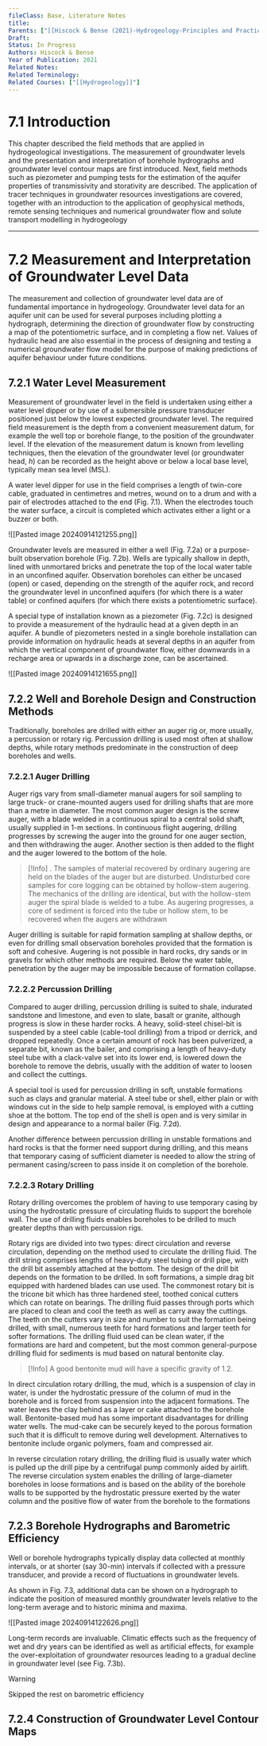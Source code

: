 ```yaml
---
fileClass: Base, Literature Notes
title: 
Parents: ["[[Hiscock & Bense (2021)-Hydrogeology-Principles and Practice]]", "[[Hiscock & Bense (2021)-Chapter 2]]"]
Draft: 
Status: In Progress
Authors: Hiscock & Bense
Year of Publication: 2021
Related Notes: 
Related Terminology: 
Related Courses: ["[[Hydrogeology]]"]
---
```

# 7.1 Introduction
This chapter described the field methods that are applied in hydrogeological investigations. The measurement of groundwater levels and the presentation and interpretation of borehole hydrographs and groundwater level contour maps are first introduced. Next, field methods such as piezometer and pumping tests for the estimation of the aquifer properties of transmissivity and storativity are described. The application of tracer techniques in groundwater resources investigations are covered, together with an introduction to the application of geophysical methods, remote sensing techniques and numerical groundwater flow and solute transport modelling in hydrogeology

---
# 7.2 Measurement and Interpretation of Groundwater Level Data

The measurement and collection of groundwater level data are of fundamental importance in hydrogeology. Groundwater level data for an aquifer unit can be used for several purposes including plotting a hydrograph, determining the direction of groundwater flow by constructing a map of the potentiometric surface, and in completing a flow net. Values of hydraulic head are also essential in the process of designing and testing a numerical groundwater flow model for the purpose of making predictions of aquifer behaviour under future conditions.

## 7.2.1 Water Level Measurement
Measurement of groundwater level in the field is undertaken using either a water level dipper or by use of a submersible pressure transducer positioned just below the lowest expected groundwater level. The required field measurement is the depth from a convenient measurement datum, for example the well top or borehole flange, to the position of the groundwater level. If the elevation of the measurement datum is known from levelling techniques, then the elevation of the groundwater level (or groundwater head, $h$) can be recorded as the height above or below a local base level, typically mean sea level (MSL).

A water level dipper for use in the field comprises a length of twin-core cable, graduated in centimetres and metres, wound on to a drum and with a pair of electrodes attached to the end (Fig. 7.1). When the electrodes touch the water surface, a circuit is completed which activates either a light or a buzzer or both.

![[Pasted image 20240914121255.png]]


Groundwater levels are measured in either a well (Fig. 7.2a) or a purpose-built observation borehole (Fig. 7.2b). Wells are typically shallow in depth, lined with unmortared bricks and penetrate the top of the local water table in an unconfined aquifer. Observation boreholes can either be uncased (open) or cased, depending on the strength of the aquifer rock, and record the groundwater level in unconfined aquifers (for which there is a water table) or confined aquifers (for which there exists a potentiometric surface).

A special type of installation known as a piezometer (Fig. 7.2c) is designed to provide a measurement of the hydraulic head at a given depth in an aquifer. A bundle of piezometers nested in a single borehole installation can provide information on hydraulic heads at several depths in an aquifer from which the vertical component of groundwater flow, either downwards in a recharge area or upwards in a discharge zone, can be ascertained.

![[Pasted image 20240914121655.png]]


## 7.2.2 Well and Borehole Design and Construction Methods
Traditionally, boreholes are drilled with either an auger rig or, more usually, a percussion or rotary rig. Percussion drilling is used most often at shallow depths, while rotary methods predominate in the construction of deep boreholes and wells. 

### 7.2.2.1 Auger Drilling
Auger rigs vary from small-diameter manual augers for soil sampling to large truck- or crane-mounted augers used for drilling shafts that are more than a metre in diameter. The most common auger design is the screw auger, with a blade welded in a continuous spiral to a central solid shaft, usually supplied in 1-m sections. In continuous flight augering, drilling progresses by screwing the auger into the ground for one auger section, and then withdrawing the auger. Another section is then added to the flight and the auger lowered to the bottom of the hole.

>[!Info]
>. The samples of material recovered by ordinary augering are held on the blades of the auger but are disturbed. Undisturbed core samples for core logging can be obtained by hollow-stem augering. The mechanics of the drilling are identical, but with the hollow-stem auger the spiral blade is welded to a tube. As augering progresses, a core of sediment is forced into the tube or hollow stem, to be recovered when the augers are withdrawn

Auger drilling is suitable for rapid formation sampling at shallow depths, or even for drilling small observation boreholes provided that the formation is soft and cohesive. Augering is not possible in hard rocks, dry sands or in gravels for which other methods are required. Below the water table, penetration by the auger may be impossible because of formation collapse.

### 7.2.2.2 Percussion Drilling
Compared to auger drilling, percussion drilling is suited to shale, indurated sandstone and limestone, and even to slate, basalt or granite, although progress is slow in these harder rocks. A heavy, solid-steel chisel-bit is suspended by a steel cable (cable-tool drilling) from a tripod or derrick, and dropped repeatedly. Once a certain amount of rock has been pulverized, a separate bit, known as the bailer, and comprising a length of heavy-duty steel tube with a clack-valve set into its lower end, is lowered down the borehole to remove the debris, usually with the addition of water to loosen and collect the cuttings.

A special tool is used for percussion drilling in soft, unstable formations such as clays and granular material. A steel tube or shell, either plain or with windows cut in the side to help sample removal, is employed with a cutting shoe at the bottom. The top end of the shell is open and is very similar in design and appearance to a normal bailer (Fig. 7.2d).

Another difference between percussion drilling in unstable formations and hard rocks is that the former need support during drilling, and this means that temporary casing of sufficient diameter is needed to allow the string of permanent casing/screen to pass inside it on completion of the borehole.

### 7.2.2.3 Rotary Drilling
Rotary drilling overcomes the problem of having to use temporary casing by using the hydrostatic pressure of circulating fluids to support the borehole wall. The use of drilling fluids enables boreholes to be drilled to much greater depths than with percussion rigs. 

Rotary rigs are divided into two types: direct circulation and reverse circulation, depending on the method used to circulate the drilling fluid. The drill string comprises lengths of heavy-duty steel tubing or drill pipe, with the drill bit assembly attached at the bottom. The design of the drill bit depends on the formation to be drilled. In soft formations, a simple drag bit equipped with hardened blades can use used. The commonest rotary bit is the tricone bit which has three hardened steel, toothed conical cutters which can rotate on bearings. The drilling fluid passes through ports which are placed to clean and cool the teeth as well as carry away the cuttings. The teeth on the cutters vary in size and number to suit the formation being drilled, with small, numerous teeth for hard formations and larger teeth for softer formations. The drilling fluid used can be clean water, if the formations are hard and competent, but the most common general-purpose drilling fluid for sediments is mud based on natural bentonite clay. 

>[!Info]
>A good bentonite mud will have a specific gravity of 1.2.

In direct circulation rotary drilling, the mud, which is a suspension of clay in water, is under the hydrostatic pressure of the column of mud in the borehole and is forced from suspension into the adjacent formations. The water leaves the clay behind as a layer or cake attached to the borehole wall. Bentonite-based mud has some important disadvantages for drilling water wells. The mud-cake can be securely keyed to the porous formation such that it is difficult to remove during well development. Alternatives to bentonite include organic polymers, foam and compressed air.

In reverse circulation rotary drilling, the drilling fluid is usually water which is pulled up the drill pipe by a centrifugal pump commonly aided by airlift. The reverse circulation system enables the drilling of large-diameter boreholes in loose formations and is based on the ability of the borehole walls to be supported by the hydrostatic pressure exerted by the water column and the positive flow of water from the borehole to the formations

## 7.2.3 Borehole Hydrographs and Barometric Efficiency

Well or borehole hydrographs typically display data collected at monthly intervals, or at shorter (say 30-min) intervals if collected with a pressure transducer, and provide a record of fluctuations in groundwater levels.

As shown in Fig. 7.3, additional data can be shown on a hydrograph to indicate the position of measured monthly groundwater levels relative to the long-term average and to historic minima and maxima.

![[Pasted image 20240914122626.png]]

Long-term records are invaluable. Climatic effects such as the frequency of wet and dry years can be identified as well as artificial effects, for example the over-exploitation of groundwater resources leading to a gradual decline in groundwater level (see Fig. 7.3b).

>[!Warning]
>Skipped the rest on barometric efficiency


## 7.2.4 Construction of Groundwater Level Contour Maps
